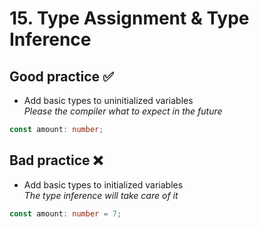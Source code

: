 # 15. Type Assignment & Type Inference

## Good practice ✅

- Add basic types to uninitialized variables<br/> _Please the compiler what to
  expect in the future_

```ts
const amount: number;
```

## Bad practice ❌

- Add basic types to initialized variables<br> _The type inference will take
  care of it_

```ts
const amount: number = 7;
```
